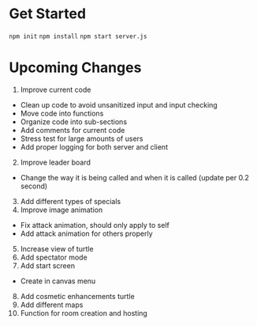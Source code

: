 # Get Started

`npm init`
`npm install`
`npm start server.js`


# Upcoming Changes
1. Improve current code 
  * Clean up code to avoid unsanitized input and input checking
* Move code into functions
* Organize code into sub-sections
* Add comments for current code
* Stress test for large amounts of users
* Add proper logging for both server and client
2. Improve leader board
* Change the way it is being called and when it is called (update per 0.2 second)
3. Add different types of specials
4. Improve image animation
* Fix attack animation, should only apply to self
* Add attack animation for others properly
5. Increase view of turtle
6. Add spectator mode
7. Add start screen
* Create in canvas menu
8. Add cosmetic enhancements turtle
9. Add different maps
10. Function for room creation and hosting
